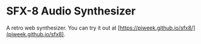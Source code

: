 # SFX-8 Audio Synthesizer

A retro web synthesizer. You can try it out at [https://piweek.github.io/sfx8/](piweek.github.io/sfx8).
